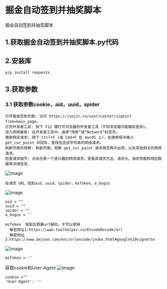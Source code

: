 # 掘金自动签到并抽奖脚本
掘金自动签到并抽奖脚本

## 1.获取掘金自动签到并抽奖脚本.py代码

## 2.安装库
```
pip install requests
```

## 3.获取参数

### 3.1 获取参数cookie，aid，uuid，spider
```
打开掘金签到页面: 访问 https://juejin.cn/user/center/signin?from=main_page。
打开开发者工具: 按下 F12 键打开浏览器的开发者工具（不同浏览器可能略有差异）。
进入网络面板: 在开发者工具中，选择“网络”或“Network”标签页。
搜索特定请求: 按下 Ctrl+F (或 Cmd+F 在 macOS 上)，在搜索框中输入 get_cur_point 并回车，查找包含该字符串的网络请求。
刷新页面并观察: 刷新页面，观察 get_cur_point 请求是否再次出现，以及其他相关的网络请求。
检查请求细节: 点击任意一个感兴趣的网络请求，查看其请求方法、请求头、请求参数和响应数据等详细信息。
```

![image](https://github.com/user-attachments/assets/fc3db9e9-9126-41b8-8a6d-7379a6d748b8)

```
在请求 URL 找到aid，uuid，spider，msToken，a_bogus
```

![image](https://github.com/user-attachments/assets/7836d9dd-0587-4167-b9c2-17198a0b61f1)
```
aid = ""
uuid = ""
spider = ""
a_bogus = ''
```
```
msToken  获取后需要url解码，才可以使用
  解密网址1:https://www.toolhelper.cn/EncodeDecode/Url
  解密网址2:https://www.bejson.com/enc/urlencode/index.html#google%20vignette
```
![image](https://github.com/user-attachments/assets/8dc61afb-e381-4635-9b08-d45d793e007e)
```
msToken = ''
```
获取cookie和User-Agent
![image](https://github.com/user-attachments/assets/9defea05-992b-4b84-91e6-378d301bf4d1)
```
cookie =""
'User-Agent': ''
```
